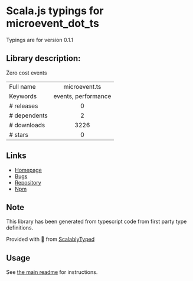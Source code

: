 
# Scala.js typings for microevent_dot_ts

Typings are for version 0.1.1

## Library description:
Zero cost events

|                    |                 |
| ------------------ | :-------------: |
| Full name          | microevent.ts |
| Keywords           | events, performance |
| # releases         | 0 |
| # dependents       | 2 |
| # downloads        | 3226 |
| # stars            | 0 |

## Links
- [Homepage](https://github.com/DirtyHairy/microevent#readme)
- [Bugs](https://github.com/DirtyHairy/microevent/issues)
- [Repository](https://github.com/DirtyHairy/microevent)
- [Npm](https://www.npmjs.com/package/microevent.ts)
    


## Note
This library has been generated from typescript code from first party type definitions.

Provided with :purple_heart: from [ScalablyTyped](https://github.com/oyvindberg/ScalablyTyped)

## Usage
See [the main readme](../../readme.md) for instructions.


